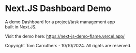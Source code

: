 # Next.JS Dashboard Demo

A demo Dashboard for a project/task management app <br /> built in
Next.JS. 

Visit the demo here: https://next-js-demo-flame.vercel.app/

Copyright Tom Carruthers - 10/10/2024. All rights are reserved.
